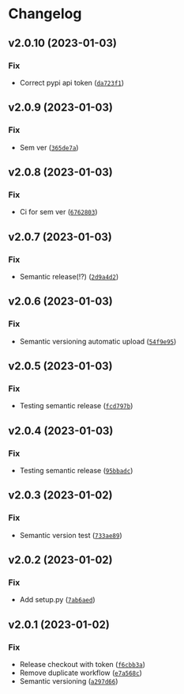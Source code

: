 # Changelog

<!--next-version-placeholder-->

## v2.0.10 (2023-01-03)
### Fix
* Correct pypi api token ([`da723f1`](https://github.com/HLasse/TextDescriptives/commit/da723f1f7ccc69a056814ab807f6b0fe9a2a4f20))

## v2.0.9 (2023-01-03)
### Fix
* Sem ver ([`365de7a`](https://github.com/HLasse/TextDescriptives/commit/365de7a0de40f72a084bab0da5dd1a976ce3858a))

## v2.0.8 (2023-01-03)
### Fix
* Ci for sem ver ([`6762803`](https://github.com/HLasse/TextDescriptives/commit/6762803fa1a4e61b6dcdc7b059d6cf03e54f8c1a))

## v2.0.7 (2023-01-03)
### Fix
* Semantic release(!?) ([`2d9a4d2`](https://github.com/HLasse/TextDescriptives/commit/2d9a4d2d58943f93886e182d54a35c343a9241bf))

## v2.0.6 (2023-01-03)
### Fix
* Semantic versioning automatic upload ([`54f9e95`](https://github.com/HLasse/TextDescriptives/commit/54f9e956330157d458d0851f8d040b01899503c7))

## v2.0.5 (2023-01-03)
### Fix
* Testing semantic release ([`fcd797b`](https://github.com/HLasse/TextDescriptives/commit/fcd797bd81a4e5fbc7d162d4d8530f6898ea4b1a))

## v2.0.4 (2023-01-03)
### Fix
* Testing semantic release ([`95bbadc`](https://github.com/HLasse/TextDescriptives/commit/95bbadc040d64bbf6c1d3579b9ad44f9fe0a2459))

## v2.0.3 (2023-01-02)
### Fix
* Semantic version test ([`733ae89`](https://github.com/HLasse/TextDescriptives/commit/733ae898969322b3a214e841de41885f235815dc))

## v2.0.2 (2023-01-02)
### Fix
* Add setup.py ([`7ab6aed`](https://github.com/HLasse/TextDescriptives/commit/7ab6aedae39943781d75025e9ae8e403ad9ece6a))

## v2.0.1 (2023-01-02)
### Fix
* Release checkout with token ([`f6cbb3a`](https://github.com/HLasse/TextDescriptives/commit/f6cbb3afd2c9624e38d59f62ec122bd98a8629df))
* Remove duplicate workflow ([`e7a568c`](https://github.com/HLasse/TextDescriptives/commit/e7a568c87a2f938ed222d3c83b641ec7d2006a44))
* Semantic versioning ([`a297d66`](https://github.com/HLasse/TextDescriptives/commit/a297d666626ed2997d69eec55b77e9d09b636a8c))
